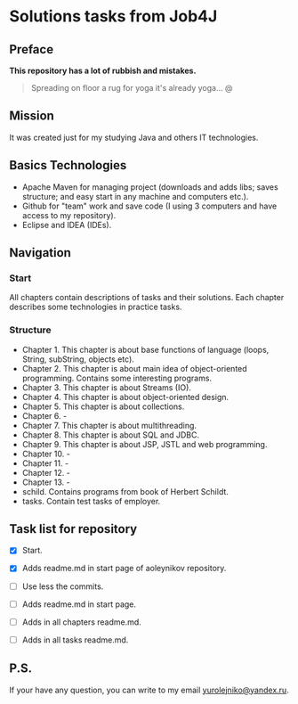 # Solutions tasks from Job4J

## Preface

**This repository has a lot of rubbish and mistakes.**

> Spreading on floor a rug for yoga it's already yoga... @

## Mission

It was created just for my studying Java and others IT technologies.

## Basics Technologies

- 	Apache Maven for managing project (downloads and adds libs; saves structure; and easy start in any machine and computers etc.).
- 	Github for "team" work and save code (I using 3 computers and have access to my repository).
- 	Eclipse and IDEA (IDEs).


## Navigation

### Start

All chapters contain descriptions of tasks and their solutions.
Each chapter describes some technologies in practice tasks.

### Structure

-	Chapter 1. This chapter is about base functions of language (loops, String, subString, objects etc).	
-	Chapter 2. This chapter is about main idea of object-oriented programming. Contains some interesting programs.
-	Chapter 3. This chapter is about Streams (IO).
-	Chapter 4. This chapter is about object-oriented design.
-	Chapter 5. This chapter is about collections.
-	Chapter 6. - 
-	Chapter 7. This chapter is about multithreading.
-	Chapter 8. This chapter is about SQL and JDBC.
-	Chapter 9. This chapter is about JSP, JSTL and web programming.
-	Chapter 10. -
-	Chapter 11. - 
-	Chapter 12. - 
-	Chapter 13. -
-	schild. Contains programs from book of Herbert Schildt.
-	tasks. Contain test tasks of employer.

## Task list for repository

- [x] Start.
- [x] Adds readme.md in start page of aoleynikov repository.
- [ ] Use less the commits.
- [ ] Adds readme.md in start page.
- [ ] Adds in all chapters readme.md.
- [ ] Adds in all tasks readme.md.




## P.S.

If your have any question, you can write to my email yurolejniko@yandex.ru.
